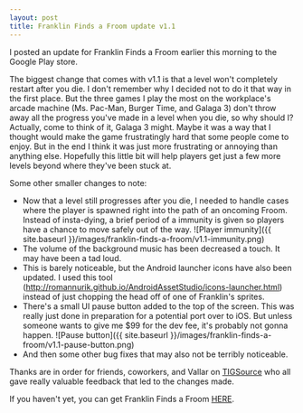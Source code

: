 ```yaml
---
layout: post
title: Franklin Finds a Froom update v1.1
---
```


I posted an update for Franklin Finds a Froom earlier this morning to the Google Play store.

The biggest change that comes with v1.1 is that a level won't completely restart after you die. I don't remember why I decided not to do it that way in the first place. But the three games I play the most on the workplace's arcade machine (Ms. Pac-Man, Burger Time, and Galaga 3) don't throw away all the progress you've made in a level when you die, so why should I? Actually, come to think of it, Galaga 3 might. Maybe it was a way that I thought would make the game frustratingly hard that some people come to enjoy. But in the end I think it was just more frustrating or annoying than anything else. Hopefully this little bit will help players get just a few more levels beyond where they've been stuck at.

Some other smaller changes to note:
- Now that a level still progresses after you die, I needed to handle cases where the player is spawned right into the path of an oncoming Froom. Instead of insta-dying, a brief period of a immunity is given so players have a chance to move safely out of the way.
![Player immunity]({{ site.baseurl }}/images/franklin-finds-a-froom/v1.1-immunity.png)
- The volume of the background music has been decreased a touch. It may have been a tad loud.
- This is barely noticeable, but the Android launcher icons have also been updated. I used this tool (http://romannurik.github.io/AndroidAssetStudio/icons-launcher.html) instead of just chopping the head off of one of Franklin's sprites.
- There's a small UI pause button added to the top of the screen. This was really just done in preparation for a potential port over to iOS. But unless someone wants to give me $99 for the dev fee, it's probably not gonna happen.
![Pause button]({{ site.baseurl }}/images/franklin-finds-a-froom/v1.1-pause-button.png)
- And then some other bug fixes that may also not be terribly noticeable.

Thanks are in order for friends, coworkers, and Vallar on [TIGSource](http://forums.tigsource.com/index.php?topic=42091.0) who all gave really valuable feedback that led to the changes made.

If you haven't yet, you can get Franklin Finds a Froom [HERE](https://play.google.com/store/apps/details?id=com.jonuy.franklinfroom).